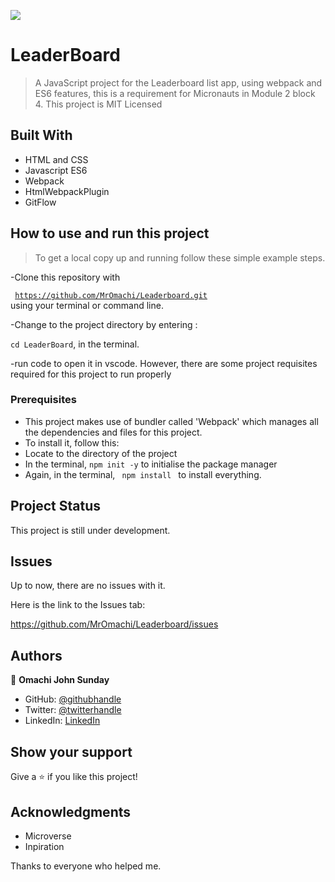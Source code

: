 ![](https://img.shields.io/badge/Microverse-blueviolet)

# LeaderBoard

> A JavaScript project for the Leaderboard list app, using webpack and ES6 features, this is a requirement for Micronauts in Module 2 block 4. This project is MIT Licensed

## Built With

- HTML and CSS
- Javascript ES6
- Webpack
- HtmlWebpackPlugin
- GitFlow

## How to use and run this project

> To get a local copy up and running follow these simple example steps.

-Clone this repository with

<code> https://github.com/MrOmachi/Leaderboard.git </code>
using your terminal or command line.

-Change to the project directory by entering :

<code>cd LeaderBoard</code>, in the terminal.

-run code to open it in vscode.
However, there are some project requisites required for this project to run properly

### Prerequisites

- This project makes use of bundler called 'Webpack' which manages all the dependencies and files for this project.
- To install it, follow this:
- Locate to the directory of the project
- In the terminal, <code>npm init -y</code> to initialise the package manager
- Again, in the terminal, <code> npm install </code> to install everything.

## Project Status

This project is still under development.

## Issues

Up to now, there are no issues with it.

Here is the link to the Issues tab:

https://github.com/MrOmachi/Leaderboard/issues

## Authors

👤 **Omachi John Sunday**

- GitHub: [@githubhandle](https://github.com/MrOmachi)
- Twitter: [@twitterhandle](https://twitter.com/Mr_Omachi)
- LinkedIn: [LinkedIn](https://www.linkedin.com/mwlite/in/john-omachi-00446210b)

## Show your support

Give a ⭐️ if you like this project!

## Acknowledgments

- Microverse
- Inpiration

Thanks to everyone who helped me.
